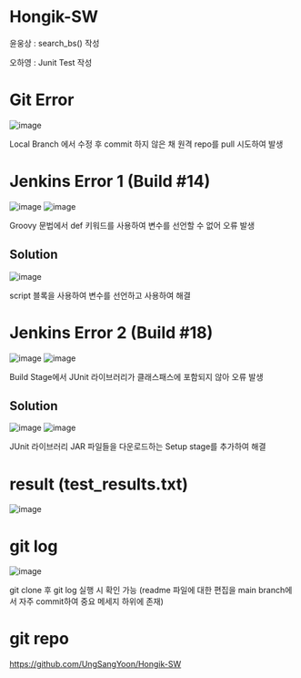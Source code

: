 # Hongik-SW

윤웅상 : search_bs() 작성

오하영 : Junit Test 작성

# Git Error
![image](https://github.com/UngSangYoon/Hongik-SW/assets/124053569/820d84eb-48aa-469e-8b63-dc0272a2082f)

Local Branch 에서 수정 후 commit 하지 않은 채 원격 repo를 pull 시도하여 발생

# Jenkins Error 1 (Build #14)
![image](https://github.com/UngSangYoon/Hongik-SW/assets/124053569/c5f71a4a-4bac-4178-9b9a-477cc5ab42fd)
![image](https://github.com/UngSangYoon/Hongik-SW/assets/124053569/4ade8d11-8cfa-4ca2-a47f-0f506a5ccfdb)

Groovy 문법에서 def 키워드를 사용하여 변수를 선언할 수 없어 오류 발생

## Solution
![image](https://github.com/UngSangYoon/Hongik-SW/assets/124053569/34c78c0c-6747-4d43-973e-56d1476b620d)

script 블록을 사용하여 변수를 선언하고 사용하여 해결

# Jenkins Error 2 (Build #18)
![image](https://github.com/UngSangYoon/Hongik-SW/assets/124053569/c342282b-4cda-4ebd-b378-6a66bd24f4c4)
![image](https://github.com/UngSangYoon/Hongik-SW/assets/124053569/db5e30fc-0366-4646-89a2-0b1d9c2108ef)

Build Stage에서 JUnit 라이브러리가 클래스패스에 포함되지 않아 오류 발생

## Solution
![image](https://github.com/UngSangYoon/Hongik-SW/assets/124053569/9ed7ea29-0e81-4479-8d75-e397acd36e3c)
![image](https://github.com/UngSangYoon/Hongik-SW/assets/124053569/0d02a7b5-4445-49b4-b649-3c73460df0e2)

JUnit 라이브러리 JAR 파일들을 다운로드하는 Setup stage를 추가하여 해결

# result (test_results.txt)
![image](https://github.com/UngSangYoon/Hongik-SW/assets/124053569/7df28072-7388-4ab7-8759-6632ba54df75)

# git log
![image](https://github.com/UngSangYoon/Hongik-SW/assets/124053569/49e86f29-abc2-4c35-be31-69d81e259420)

git clone 후 git log 실행 시 확인 가능 (readme 파일에 대한 편집을 main branch에서 자주 commit하여 중요 메세지 하위에 존재) 

# git repo
https://github.com/UngSangYoon/Hongik-SW

